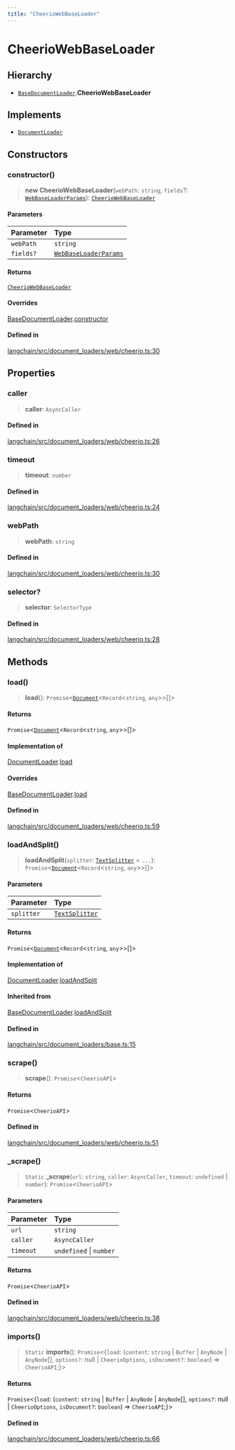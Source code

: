 ```yaml
---
title: "CheerioWebBaseLoader"
---
```


# CheerioWebBaseLoader

## Hierarchy

- [`BaseDocumentLoader`](../../document_loaders_base/classes/BaseDocumentLoader.md).**CheerioWebBaseLoader**

## Implements

- [`DocumentLoader`](../../document_loaders_base/interfaces/DocumentLoader.md)

## Constructors

### constructor()

> **new CheerioWebBaseLoader**(`webPath`: `string`, `fields`?: [`WebBaseLoaderParams`](../interfaces/WebBaseLoaderParams.md)): [`CheerioWebBaseLoader`](CheerioWebBaseLoader.md)

#### Parameters

| Parameter | Type                                                          |
| :-------- | :------------------------------------------------------------ |
| `webPath` | `string`                                                      |
| `fields?` | [`WebBaseLoaderParams`](../interfaces/WebBaseLoaderParams.md) |

#### Returns

[`CheerioWebBaseLoader`](CheerioWebBaseLoader.md)

#### Overrides

[BaseDocumentLoader](../../document_loaders_base/classes/BaseDocumentLoader.md).[constructor](../../document_loaders_base/classes/BaseDocumentLoader.md#constructor)

#### Defined in

[langchain/src/document_loaders/web/cheerio.ts:30](https://github.com/hwchase17/langchainjs/blob/ddf2996/langchain/src/document_loaders/web/cheerio.ts#L30)

## Properties

### caller

> **caller**: `AsyncCaller`

#### Defined in

[langchain/src/document_loaders/web/cheerio.ts:26](https://github.com/hwchase17/langchainjs/blob/ddf2996/langchain/src/document_loaders/web/cheerio.ts#L26)

### timeout

> **timeout**: `number`

#### Defined in

[langchain/src/document_loaders/web/cheerio.ts:24](https://github.com/hwchase17/langchainjs/blob/ddf2996/langchain/src/document_loaders/web/cheerio.ts#L24)

### webPath

> **webPath**: `string`

#### Defined in

[langchain/src/document_loaders/web/cheerio.ts:30](https://github.com/hwchase17/langchainjs/blob/ddf2996/langchain/src/document_loaders/web/cheerio.ts#L30)

### selector?

> **selector**: `SelectorType`

#### Defined in

[langchain/src/document_loaders/web/cheerio.ts:28](https://github.com/hwchase17/langchainjs/blob/ddf2996/langchain/src/document_loaders/web/cheerio.ts#L28)

## Methods

### load()

> **load**(): `Promise`<[`Document`](../../document/classes/Document.md)<`Record`<`string`, `any`\>\>[]\>

#### Returns

`Promise`<[`Document`](../../document/classes/Document.md)<`Record`<`string`, `any`\>\>[]\>

#### Implementation of

[DocumentLoader](../../document_loaders_base/interfaces/DocumentLoader.md).[load](../../document_loaders_base/interfaces/DocumentLoader.md#load)

#### Overrides

[BaseDocumentLoader](../../document_loaders_base/classes/BaseDocumentLoader.md).[load](../../document_loaders_base/classes/BaseDocumentLoader.md#load)

#### Defined in

[langchain/src/document_loaders/web/cheerio.ts:59](https://github.com/hwchase17/langchainjs/blob/ddf2996/langchain/src/document_loaders/web/cheerio.ts#L59)

### loadAndSplit()

> **loadAndSplit**(`splitter`: [`TextSplitter`](../../text_splitter/classes/TextSplitter.md) = `...`): `Promise`<[`Document`](../../document/classes/Document.md)<`Record`<`string`, `any`\>\>[]\>

#### Parameters

| Parameter  | Type                                                          |
| :--------- | :------------------------------------------------------------ |
| `splitter` | [`TextSplitter`](../../text_splitter/classes/TextSplitter.md) |

#### Returns

`Promise`<[`Document`](../../document/classes/Document.md)<`Record`<`string`, `any`\>\>[]\>

#### Implementation of

[DocumentLoader](../../document_loaders_base/interfaces/DocumentLoader.md).[loadAndSplit](../../document_loaders_base/interfaces/DocumentLoader.md#loadandsplit)

#### Inherited from

[BaseDocumentLoader](../../document_loaders_base/classes/BaseDocumentLoader.md).[loadAndSplit](../../document_loaders_base/classes/BaseDocumentLoader.md#loadandsplit)

#### Defined in

[langchain/src/document_loaders/base.ts:15](https://github.com/hwchase17/langchainjs/blob/ddf2996/langchain/src/document_loaders/base.ts#L15)

### scrape()

> **scrape**(): `Promise`<`CheerioAPI`\>

#### Returns

`Promise`<`CheerioAPI`\>

#### Defined in

[langchain/src/document_loaders/web/cheerio.ts:51](https://github.com/hwchase17/langchainjs/blob/ddf2996/langchain/src/document_loaders/web/cheerio.ts#L51)

### \_scrape()

> `Static` **\_scrape**(`url`: `string`, `caller`: `AsyncCaller`, `timeout`: `undefined` \| `number`): `Promise`<`CheerioAPI`\>

#### Parameters

| Parameter | Type                    |
| :-------- | :---------------------- |
| `url`     | `string`                |
| `caller`  | `AsyncCaller`           |
| `timeout` | `undefined` \| `number` |

#### Returns

`Promise`<`CheerioAPI`\>

#### Defined in

[langchain/src/document_loaders/web/cheerio.ts:38](https://github.com/hwchase17/langchainjs/blob/ddf2996/langchain/src/document_loaders/web/cheerio.ts#L38)

### imports()

> `Static` **imports**(): `Promise`<\{`load`: (`content`: `string` \| `Buffer` \| `AnyNode` \| `AnyNode`[], `options?`: null \| `CheerioOptions`, `isDocument?`: `boolean`) => `CheerioAPI`;}\>

#### Returns

`Promise`<\{`load`: (`content`: `string` \| `Buffer` \| `AnyNode` \| `AnyNode`[], `options?`: null \| `CheerioOptions`, `isDocument?`: `boolean`) => `CheerioAPI`;}\>

#### Defined in

[langchain/src/document_loaders/web/cheerio.ts:66](https://github.com/hwchase17/langchainjs/blob/ddf2996/langchain/src/document_loaders/web/cheerio.ts#L66)
